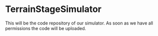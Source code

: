 # TerrainStageSimulator

This will be the code repository of our simulator. As soon as we have all permissions the code will be uploaded.
